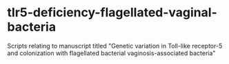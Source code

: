 # tlr5-deficiency-flagellated-vaginal-bacteria
Scripts relating to manuscript titled "Genetic variation in Toll-like receptor-5 and colonization with flagellated bacterial vaginosis-associated bacteria"

